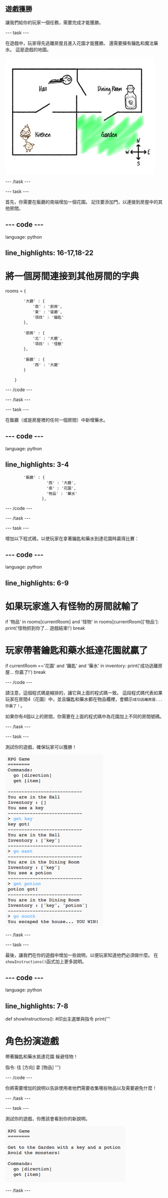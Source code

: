 ## 遊戲獲勝

讓我們給你的玩家一個任務，需要完成才能獲勝。

\--- task \---

在遊戲中，玩家得先逃離房屋且進入花園才能獲勝。 還需要擁有鑰匙和魔法藥水。 這是遊戲的地圖。

![截圖](images/rpg-final-map.png)

\--- /task \---

\--- task \---

首先，你需要在飯廳的南端增加一個花園。 記住要添加門，以連接到房屋中的其他房間。

## \--- code \---

language: python

## line_highlights: 16-17,18-22

# 將一個房間連接到其他房間的字典

rooms = {

            '大廳' : {
                '南' : '廚房',
                '東' : '餐廳',
                '項目' : '鑰匙'
            },
    
            '廚房' : {
                '北' : '大廳',
                '項目' : '怪獸'
            },
    
            '飯廳' : {
                '西' : '大廳'
            }
    
        }
    

\--- /code \---

\--- /task \---

\--- task \---

在飯廳（或是房屋裡的任何一個房間）中新增藥水。

## \--- code \---

language: python

## line_highlights: 3-4

            '飯廳' : {
                      '西' : '大廳',
                      '南' : '花園',
                      '物品' : '藥水'
                    },
    

\--- /code \---

\--- /task \---

\--- task \---

增加以下程式碼，以使玩家在拿著鑰匙和藥水到達花園時贏得比賽：

## \--- code \---

language: python

## line_highlights: 6-9

# 如果玩家進入有怪物的房間就輸了

if '物品' in rooms\[currentRoom] and '怪物' in rooms[currentRoom\]\['物品'\]: print('怪物抓到你了… 遊戲結束!') break

# 玩家帶著鑰匙和藥水抵達花園就贏了

if currentRoom =='花園' and '鑰匙' and '藥水' in inventory: print('成功逃離房屋… 你贏了!') break

\--- /code \---

請注意，這個程式碼是縮排的，讓它與上面的程式碼一致。 這段程式碼代表如果玩家在房間4（花園）中，並且鑰匙和藥水都在物品欄裡，會顯示`成功逃離房屋...你贏了！`。

如果你有4個以上的房間，你需要在上面的程式碼中為花園加上不同的房間號碼。

\--- /task \---

\--- task \---

測試你的遊戲，確保玩家可以獲勝！

![截圖](images/rpg-win-test.png)

\--- /task \---

\--- task \---

最後，讓我們在你的遊戲中增加一些說明，以便玩家知道他們必須做什麼。 在`showInstructions()`函式加上更多說明。

## \--- code \---

language: python

## line_highlights: 7-8

def showInstructions(): #印出主選單與指令 print('''

# 角色扮演遊戲

帶著鑰匙和藥水抵達花園 躲避怪物！

指令: 往 [方向] 拿 [物品] ''')

\--- /code \---

你將需要增加的說明以告訴使用者他們需要收集哪些物品以及需要避免什麼！

\--- /task \---

\--- task \---

測試你的遊戲，你應該會看到你的新說明。

![截圖](images/rpg-instructions-test.png)

\--- /task \---